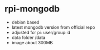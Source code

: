# rpi-mongodb

- debian based
- latest mongodb version from official repo
- adjusted for pi: user/group id
- data folder /data
- image about 300MB

